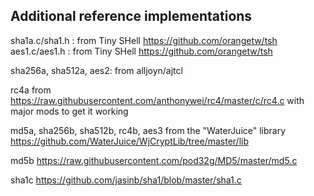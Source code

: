 Additional reference implementations
--------------------------

sha1a.c/sha1.h : from Tiny SHell https://github.com/orangetw/tsh
aes1.c/aes1.h  : from Tiny SHell https://github.com/orangetw/tsh

sha256a, sha512a, aes2: from alljoyn/ajtcl

rc4a from https://raw.githubusercontent.com/anthonywei/rc4/master/c/rc4.c
with major mods to get it working

md5a, sha256b, sha512b, rc4b, aes3 from the "WaterJuice" library
https://github.com/WaterJuice/WjCryptLib/tree/master/lib 

md5b
https://raw.githubusercontent.com/pod32g/MD5/master/md5.c

sha1c
https://github.com/jasinb/sha1/blob/master/sha1.c



